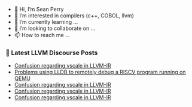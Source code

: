 - 👋 Hi, I’m Sean Perry
- 👀 I’m interested in compilers (c++, COBOL, llvm)
- 🌱 I’m currently learning ...
- 💞️ I’m looking to collaborate on ...
- 📫 How to reach me ...

<!---
s66perry/s66perry is a ✨ special ✨ repository because its `README.md` (this file) appears on your GitHub profile.
You can click the Preview link to take a look at your changes.
--->
### 📕 Latest LLVM Discourse Posts

<!-- DISCOURSE-LLVM:START -->
- [Confusion regarding vscale in LLVM-IR](https://discourse.llvm.org/t/confusion-regarding-vscale-in-llvm-ir/66526#post_8)
- [Problems using LLDB to remotely debug a RISCV program running on QEMU](https://discourse.llvm.org/t/problems-using-lldb-to-remotely-debug-a-riscv-program-running-on-qemu/65475#post_5)
- [Confusion regarding vscale in LLVM-IR](https://discourse.llvm.org/t/confusion-regarding-vscale-in-llvm-ir/66526#post_7)
- [Confusion regarding vscale in LLVM-IR](https://discourse.llvm.org/t/confusion-regarding-vscale-in-llvm-ir/66526#post_6)
- [Confusion regarding vscale in LLVM-IR](https://discourse.llvm.org/t/confusion-regarding-vscale-in-llvm-ir/66526#post_5)
<!-- DISCOURSE-LLVM:END -->
